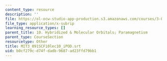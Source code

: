 ```yaml
---
content_type: resource
description: ''
file: https://ol-ocw-studio-app-production.s3.amazonaws.com/courses/3-091sc-introduction-to-solid-state-chemistry-fall-2010/b0cf279cd74fdadb9687ad23ffd79bb1_MIT3_091SCF10lec10_iPOD.srt
file_type: application/x-subrip
learning_resource_types: []
parent_title: 10. Hybridized & Molecular Orbitals; Paramagnetism
parent_type: CourseSection
resourcetype: Other
title: MIT3_091SCF10lec10_iPOD.srt
uid: b0cf279c-d74f-dadb-9687-ad23ffd79bb1
---
```

